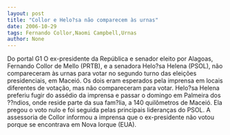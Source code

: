 ```yaml
---
layout: post
title: "Collor e Helo?sa não comparecem às urnas"
date: 2006-10-29
tags: Fernando Collor,Naomi Campbell,Urnas
author: None
---
```


Do portal G1
O ex-presidente da República e senador eleito por Alagoas, Fernando Collor de Mello (PRTB), e a senadora Helo?sa Helena (PSOL), não compareceram às urnas para votar no segundo turno das eleições presidenciais, em Maceió. 
Os dois eram esperados pela imprensa em locais diferentes de votação, mas não compareceram para votar. 
Helo?sa Helena preferiu fugir do assédio da imprensa e passar o domingo em Palmeira dos ??ndios, onde reside parte da sua fam?lia, a 140 quilômetros de Maceió. Ela pregou o voto nulo e foi seguida pelas principais lideranças do PSOL. 
A assessoria de Collor informou a imprensa que o ex-presidente não votou porque se encontrava em Nova Iorque (EUA).  